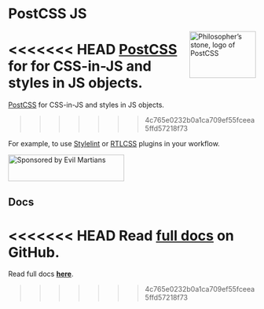 # PostCSS JS

<img align="right" width="135" height="95"
     title="Philosopher’s stone, logo of PostCSS"
     src="https://postcss.org/logo-leftp.svg">

<<<<<<< HEAD
[PostCSS] for for CSS-in-JS and styles in JS objects.
=======
[PostCSS] for CSS-in-JS and styles in JS objects.
>>>>>>> 4c765e0232b0a1ca709ef55fceea5ffd57218f73

For example, to use [Stylelint] or [RTLCSS] plugins in your workflow.

<a href="https://evilmartians.com/?utm_source=postcss-js">
  <img src="https://evilmartians.com/badges/sponsored-by-evil-martians.svg"
       alt="Sponsored by Evil Martians" width="236" height="54">
</a>

[Stylelint]: https://github.com/stylelint/stylelint
[PostCSS]:   https://github.com/postcss/postcss
[RTLCSS]:    https://github.com/MohammadYounes/rtlcss


## Docs
<<<<<<< HEAD
Read **[full docs](https://github.com/postcss/postcss-js#readme)** on GitHub.
=======
Read full docs **[here](https://github.com/postcss/postcss-js#readme)**.
>>>>>>> 4c765e0232b0a1ca709ef55fceea5ffd57218f73
